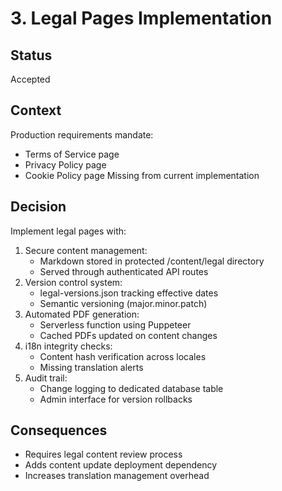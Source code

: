 # 3. Legal Pages Implementation

## Status
Accepted

## Context
Production requirements mandate:
- Terms of Service page
- Privacy Policy page
- Cookie Policy page
Missing from current implementation

## Decision
Implement legal pages with:
1. Secure content management:
   - Markdown stored in protected /content/legal directory
   - Served through authenticated API routes
2. Version control system:
   - legal-versions.json tracking effective dates
   - Semantic versioning (major.minor.patch)
3. Automated PDF generation:
   - Serverless function using Puppeteer
   - Cached PDFs updated on content changes
4. i18n integrity checks:
   - Content hash verification across locales
   - Missing translation alerts
5. Audit trail:
   - Change logging to dedicated database table
   - Admin interface for version rollbacks

## Consequences
- Requires legal content review process
- Adds content update deployment dependency
- Increases translation management overhead